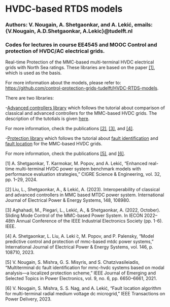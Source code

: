 # HVDC-based RTDS models
### Authors: V. Nougain, A. Shetgaonkar, and A. Lekić, emails: {V.Nougain, A.D.Shetgaonkar, A.Lekic}@tudelft.nl
### Codes for lectures in course EE4545 and MOOC Control and protection of HVDC/AC electrical grids.
 
Real-time Protection of the MMC-based multi-terminal HVDC electrical grids with North Sea ratings. These libraries are based on the paper [[1]](#1), which is used as the basis.

For more information about the models, please refer to: https://github.com/control-protection-grids-tudelft/HVDC-RTDS-models.



There are two libraries:

-[Advanced controllers library](/RTDS/Control) which follows the tutorial about comparison of classical and advanced controllers for the MMC-based HVDC grids. The description of the tutotials is given [here](/RTDS/Control/Advanced%20Controllers.pdf).

For more information, check the publications [[2]](#2), [[3]](#3), and [[4]](#4).

-[Protection library](/RTDS/Protection) which follows the tutorial about [fault identification](/RTDS/Protection/Identification.pdf) and [fault location](/RTDS/Protection/Location.pdf) for the MMC-based HVDC grids. 

For more information, check the publications [[5]](#5), and [[6]](#6).




<a id="1">[1]</a>  A. Shetgaonkar, T. Karmokar, M. Popov, and A. Lekić, “Enhanced real-time multi-terminal
HVDC power system benchmark models with performance evaluation strategies,” CIGRE Science & Engineering, vol. 32, pp. 1–29, 2024.

<a id="2">[2]</a> Liu, L., Shetgaonkar, A., & Lekić, A. (2023). Interoperability of classical and advanced controllers in MMC based MTDC power system. International Journal of 
Electrical Power & Energy Systems, 148, 108980.

<a id="3">[3]</a> Aghahadi, M., Piegari, L., Lekić, A., & Shetgaonkar, A. (2022, October). Sliding Mode Control of the MMC-based Power System. In IECON 2022–48th Annual Conference 
of the IEEE Industrial Electronics Society (pp. 1-6). IEEE.

<a id="4">[4]</a> A. Shetgaonkar, L. Liu, A. Leki ́c, M. Popov, and P. Palensky, “Model predictive control and protection of
mmc-based mtdc power systems,” International Journal of Electrical Power & Energy Systems, vol. 146, p.
108710, 2023.

<a id="5">[5]</a> V. Nougain, S. Mishra, G. S. Misyris, and S. Chatzivasileiadis, “Multiterminal dc fault identification for
mmc-hvdc systems based on modal analysis—a localized protection scheme,” IEEE Journal of Emerging
and Selected Topics in Power Electronics, vol. 9, no. 6, pp. 6650–6661, 2021.

<a id="6">[6]</a> V. Nougain, S. Mishra, S. S. Nag, and A. Lekić, “Fault location algorithm for multi-terminal radial medium
voltage dc microgrid,” IEEE Transactions on Power Delivery, 2023.